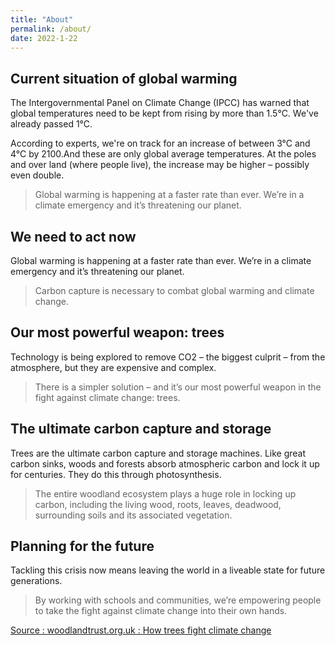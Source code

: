 ```yaml
---
title: "About"
permalink: /about/
date: 2022-1-22
---
```

## Current situation of global warming
The Intergovernmental Panel on Climate Change (IPCC) has warned that global temperatures need to be kept from rising by more than 1.5°C. We've already passed 1°C. 

According to experts, we're on track for an increase of between 3°C and 4°C by 2100.And these are only global average temperatures. 
At the poles and over land (where people live), the increase may be higher – possibly even double.

> Global warming is happening at a faster rate than ever. 
We’re in a climate emergency and it’s threatening our planet.

## We need to act now
Global warming is happening at a faster rate than ever. 
We’re in a climate emergency and it’s threatening our planet.

> Carbon capture is necessary to combat global warming and climate change.

## Our most powerful weapon: trees
Technology is being explored to remove CO2 – the biggest culprit – from the atmosphere, but they are expensive and complex.

> There is a simpler solution – and it’s our most powerful weapon in the fight against climate change: trees.

## The ultimate carbon capture and storage
Trees are the ultimate carbon capture and storage machines. Like great carbon sinks, woods and forests absorb atmospheric carbon and lock it up for centuries. They do this through photosynthesis.

> The entire woodland ecosystem plays a huge role in locking up carbon, including the living wood, roots, leaves, deadwood, surrounding soils and its associated vegetation.

## Planning for the future
Tackling this crisis now means leaving the world in a liveable state for future generations.

> By working with schools and communities, we’re empowering people to take the fight against climate change into their own hands.

[Source : woodlandtrust.org.uk : How trees fight climate change]()